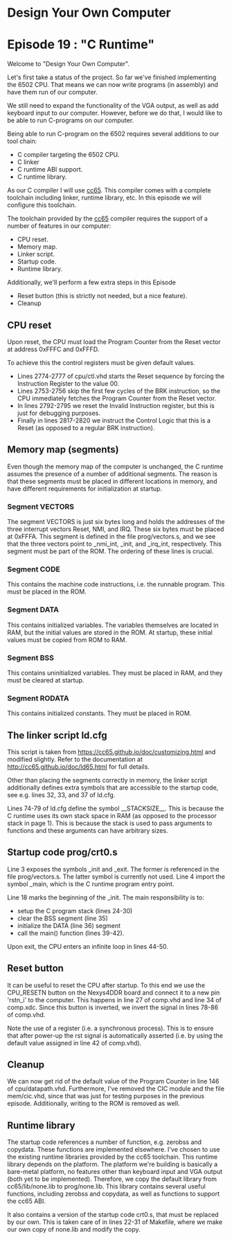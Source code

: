 # Design Your Own Computer
# Episode 19 : "C Runtime"

Welcome to "Design Your Own Computer".

Let's first take a status of the project. So far we've finished implementing
the 6502 CPU. That means we can now write programs (in assembly) and have
them run of our computer.

We still need to expand the functionality of the VGA output, as well as add
keyboard input to our computer. However, before we do that, I would
like to be able to run C-programs on our computer.

Being able to run C-program on the 6502 requires several additions to
our tool chain:
* C compiler targeting the 6502 CPU.
* C linker
* C runtime ABI support.
* C runtime library.

As our C compiler I will use [cc65](http://cc65.github.io/doc/cc65.html).  This
compiler comes with a complete toolchain including linker, runtime library,
etc. In this episode we will configure this toolchain.


The toolchain provided by the [cc65](http://cc65.github.io/doc/cc65.html)
compiler requires the support of a number of features in our computer:
* CPU reset.
* Memory map.
* Linker script.
* Startup code.
* Runtime library.

Additionally, we'll perform a few extra steps in this Episode
* Reset button (this is strictly not needed, but a nice feature).
* Cleanup

## CPU reset
Upon reset, the CPU must load the Program Counter from the Reset vector at
address 0xFFFC and 0xFFFD.

To achieve this the control registers must be given default values.
* Lines 2774-2777 of cpu/ctl.vhd starts the Reset sequence by forcing the
Instruction Register to the value 00.
* Lines 2753-2756 skip the first few cycles of the BRK
instruction, so the CPU immediately fetches the Program Counter from the Reset
vector.
* In lines 2792-2795 we reset the Invalid Instruction register, but this
is just for debugging purposes.
* Finally in lines 2817-2820 we instruct the
Control Logic that this is a Reset (as opposed to a regular BRK instruction).

## Memory map (segments)
Even though the memory map of the computer is unchanged, the C runtime assumes
the presence of a number of additional segments. The reason is that these
segments must be placed in different locations in memory, and have different
requirements for initialization at startup.

### Segment VECTORS
The segment VECTORS is just six bytes long and holds the addresses of the three
interrupt vectors Reset, NMI, and IRQ. These six bytes must be placed at
0xFFFA.  This segment is defined in the file prog/vectors.s, and we see that
the three vectors point to \_nmi\_int, \_init, and \_irq\_int, respectively.
This segment must be part of the ROM.  The ordering of these lines is crucial.

### Segment CODE
This contains the machine code instructions, i.e. the runnable program. This
must be placed in the ROM.

### Segment DATA
This contains initialized variables. The variables themselves are located in
RAM, but the initial values are stored in the ROM. At startup, these initial
values must be copied from ROM to RAM.

### Segment BSS
This contains uninitialized variables. They must be placed in RAM, and they must
be cleared at startup.

### Segment RODATA
This contains initialized constants. They must be placed in ROM.


## The linker script ld.cfg
This script is taken from <https://cc65.github.io/doc/customizing.html> and
modified slightly.  Refer to the documentation at
<http://cc65.github.io/doc/ld65.html> for full details.

Other than placing the segments correctly in memory, the linker script
additionally defines extra symbols that are accessible to the startup code, see
e.g.  lines 32, 33, and 37 of ld.cfg.

Lines 74-79 of ld.cfg define the symbol \_\_STACKSIZE\_\_. This is because the
C runtime uses its own stack space in RAM (as opposed to the processor stack in
page 1). This is because the stack is used to pass arguments to functions and
these arguments can have arbitrary sizes.


## Startup code prog/crt0.s
Line 3 exposes the symbols \_init and \_exit. The former is referenced in the
file prog/vectors.s. The latter symbol is currently not used.
Line 4 import the symbol \_main, which is the C runtime program entry point.

Line 18 marks the beginning of the \_init.  The main responsibility is to:
* setup the C program stack (lines 24-30)
* clear the BSS segment (line 35)
* initialize the DATA (line 36) segment
* call the main() function (lines 39-42).

Upon exit, the CPU enters an infinite loop in lines 44-50.


## Reset button
It can be useful to reset the CPU after startup.  To this end we use the
CPU\_RESETN button on the Nexys4DDR board and connect it to a new pin 'rstn\_i'
to the computer.  This happens in line 27 of comp.vhd and line 34 of comp.xdc.
Since this button is inverted, we invert the signal in lines 78-86 of comp.vhd.

Note the use of a register (i.e. a synchronous process). This is to ensure
that after power-up the rst signal is automatically asserted (i.e. by using
the default value assigned in line 42 of comp.vhd).

## Cleanup
We can now get rid of the default value of the Program Counter in line 146 of
cpu/datapath.vhd. Furthermore, I've removed the CIC module and the file
mem/cic.vhd, since that was just for testing purposes in the previous episode.
Additionally, writing to the ROM is removed as well.

## Runtime library
The startup code references a number of function, e.g. zerobss and copydata.
These functions are implemented elsewhere. I've chosen to use the existing
runtime libraries provided by the cc65 toolchain. This runtime library
depends on the platform. The platform we're building is basically a bare-metal
platform, no features other than keyboard input and VGA output (both yet to be
implemented). Therefore, we copy the default library from cc65/lib/none.lib to
prog/none.lib. This library contains several useful functions, including zerobss and
copydata, as well as functions to support the cc65 ABI.

It also contains a version of the startup code crt0.s, that must be replaced by
our own. This is taken care of in lines 22-31 of Makefile, where we make our
own copy of none.lib and modify the copy.

